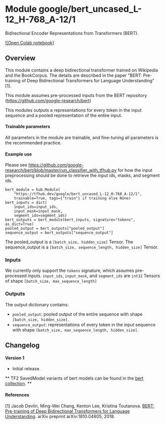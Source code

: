 # Module google/bert_uncased_L-12_H-768_A-12/1

Bidirectional Encoder Representations from Transformers (BERT).

[![Open Colab notebook]](https://colab.research.google.com/github/google-research/bert/blob/master/predicting_movie_reviews_with_bert_on_tf_hub.ipynb)

<!-- dataset: wikipedia-and-bookscorpus -->
<!-- asset-path: legacy -->
<!-- network-architecture: transformer -->
<!-- language: en -->
<!-- fine-tunable: true -->
<!-- format: hub -->
<!-- module-type: text-embedding -->
<!-- task: text-embedding -->


## Overview

This module contains a deep bidirectional transformer trained on Wikipedia and
the BookCorpus. The details are described in the paper "BERT: Pre-training of
Deep Bidirectional Transformers for Language Understanding" [1].

This module assumes pre-processed inputs from the BERT repository
(https://github.com/google-research/bert)

This modules outputs a representations for every token in the input sequence and
a pooled representation of the entire input.

#### Trainable parameters

All parameters in the module are trainable, and fine-tuning all parameters is
the recommended practice.

#### Example use

Please see
https://github.com/google-research/bert/blob/master/run_classifier_with_tfhub.py
for how the input preprocessing should be done to retrieve the input ids, masks,
and segment ids.

```
bert_module = hub.Module(
    "https://tfhub.dev/google/bert_uncased_L-12_H-768_A-12/1",
    trainable=True, tags={"train"} if training else None)
bert_inputs = dict(
    input_ids=input_ids,
    input_mask=input_mask,
    segment_ids=segment_ids)
bert_outputs = bert_module(bert_inputs, signature="tokens", as_dict=True)
pooled_output = bert_outputs["pooled_output"]
sequence_output = bert_outputs["sequence_output"]
```

The pooled_output is a `[batch_size, hidden_size]` Tensor. The sequence_output
is a `[batch_size, sequence_length, hidden_size]` Tensor.

### Inputs

We currently only support the `tokens` signature, which assumes pre-processed
inputs. `input_ids`, `input_mask`, and `segment_ids` are `int32` Tensors of
shape `[batch_size, max_sequence_length]`

### Outputs

The output dictionary contains:

*   `pooled_output`: pooled output of the entire sequence with shape
    `[batch_size, hidden_size]`.
*   `sequence_output`: representations of every token in the input sequence with
    shape `[batch_size, max_sequence_length, hidden_size]`.

## Changelog

#### Version 1

*   Initial release.

** TF2 SavedModel variants of bert models can be found in the
[bert collection](https://tfhub.dev/google/collections/bert/1). **

#### References

[1] Jacob Devlin, Ming-Wei Chang, Kenton Lee, Kristina Toutanova. [BERT:
Pre-training of Deep Bidirectional Transformers for Language
Understanding](https://arxiv.org/abs/1810.04805). arXiv preprint
arXiv:1810.04805, 2018.

